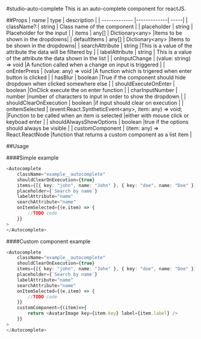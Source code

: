 #studio-auto-complete
This is an auto-complete component for reactJS.

##Props
| name | type | description  |
| ------------- |-------------| -----|
| className?:| string | Class name of the component |
| placeholder | string | Placeholder for the input |
| items | any[] \| Dictionary\<any\> |Items to be shown in the dropdowns|
| defaultItems | any[] \| Dictionary\<any\> |Items to be shown in the dropdowns|
| searchAttribute | string |This is a value of the attribute the data will be filtered by |
| labelAttribute | string | This is a value of the attribute the data shown in the list |
| onInputChange | (value: string) => void |A function called when a change on input is triggered |
| onEnterPress | (value: any) => void |A function which is trigered when enter button is clicked |
| hasBlur | boolean |True if the component should hide dropdown when clicked somewhere else |
| shouldExecuteOnEnter | boolean |OnClick execute the on enter function |
| charInputNumber | number |number of characters to input in order to show the dropdown |
| shouldClearOnExecution | boolean |if input should clear on execution |
| onItemSelected | (event:React.SyntheticEvent\<any\>, item: any) => void; |Function to be called when an item is selected  |either with mouse click or keyboad enter |
| shouldAlwaysShowOptions | boolean |true if the options should always be visible |
| customComponent | (item: any) => React.ReactNode |function that returns a custom component as a list item |


##Usage

####Simple example
```typescript
<Autocomplete
    className="example__autocomplete"
    shouldClearOnExecution={true}
    items={[{ key: "john", name: "John" }, { key: "doe", name: "Doe" }]}
    placeholder={`Search by name`}
    labelAttribute="name"
    searchAttribute="name"
    onItemSelected={(e,item) => {
        //TODO code
    }}
>
</Autocomplete>
```



####Custom component example

```typescript
<Autocomplete
    className="example__autocomplete"
    shouldClearOnExecution={true}
    items={[{ key: "john", name: "John" }, { key: "doe", name: "Doe" }]}
    placeholder={`Search by name`}
    labelAttribute="name"
    searchAttribute="name"
    onItemSelected={(e,item) => {
        //TODO code
    }}
    customComponent={(item)=>{
        return <AvatarImage key={item.key} label={item.label} />
    }}
>
</Autocomplete>
```